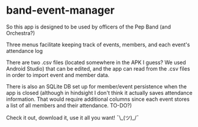 # band-event-manager

So this app is designed to be used by officers of the Pep Band (and Orchestra?)

Three menus facilitate keeping track of events, members, and each event's attendance log 

There are two .csv files (located somewhere in the APK I guess? We used Android Studio) that can be edited,
and the app can read from the .csv files in order to import event and member data.

There is also an SQLite DB set up for member/event persistence when the app is closed (although in hindsight
I don't think it actually saves attendance information. That would require additional columns since each event
stores a list of all members and their attendance. TO-DO?)

Check it out, download it, use it all you want! ¯\\\_(ツ)\_/¯
